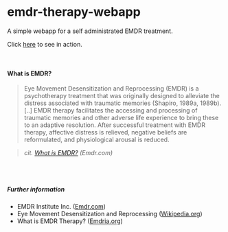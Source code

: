 # emdr-therapy-webapp

A simple webapp for a self administrated EMDR treatment.

Click [here](https://svaponi.github.io/emdr-therapy-webapp/) to see in action.

<br/>

#### What is EMDR?

> Eye Movement Desensitization and Reprocessing (EMDR) is a psychotherapy treatment that was originally designed to
> alleviate the distress associated with traumatic memories (Shapiro, 1989a, 1989b). [..] EMDR therapy facilitates the
> accessing and processing of traumatic memories and other adverse life experience to bring these to an adaptive
> resolution. After successful treatment with EMDR therapy, affective distress is relieved, negative beliefs are
> reformulated, and physiological arousal is reduced.

> *cit. [What is EMDR?](http://www.emdr.com/what-is-emdr/) (Emdr.com)*

<br/>
<br/>

##### Further information

* EMDR Institute Inc. ([Emdr.com](http://www.emdr.com/))
* Eye Movement Desensitization and
  Reprocessing ([Wikipedia.org](https://en.wikipedia.org/wiki/Eye_movement_desensitization_and_reprocessing))
* What is EMDR Therapy? ([Emdria.org](http://www.emdria.org/?page=2))

